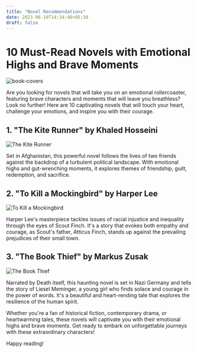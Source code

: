 ```yaml
---
title: "Novel Recommendations"
date: 2023-06-18T14:34:40+05:30
draft: false
---
```

# 10 Must-Read Novels with Emotional Highs and Brave Moments

![book-covers](https://images.unsplash.com/photo-1532012197267-da84d127e765?ixlib=rb-4.0.3&ixid=M3wxMjA3fDB8MHxwaG90by1wYWdlfHx8fGVufDB8fHx8fA%3D%3D&auto=format&fit=crop&w=687&q=80)

Are you looking for novels that will take you on an emotional rollercoaster, featuring brave characters and moments that will leave you breathless? Look no further! Here are 10 captivating novels that will touch your heart, challenge your emotions, and inspire you with their courage.

## 1. "The Kite Runner" by Khaled Hosseini

![The Kite Runner](https://m.media-amazon.com/images/I/41QlgiuLl5L.jpg)

Set in Afghanistan, this powerful novel follows the lives of two friends against the backdrop of a turbulent political landscape. With emotional highs and gut-wrenching moments, it explores themes of friendship, guilt, redemption, and sacrifice.

## 2. "To Kill a Mockingbird" by Harper Lee

![To Kill a Mockingbird](https://m.media-amazon.com/images/I/41j-s9fHJcL.jpg)

Harper Lee's masterpiece tackles issues of racial injustice and inequality through the eyes of Scout Finch. It's a story that evokes both empathy and courage, as Scout's father, Atticus Finch, stands up against the prevailing prejudices of their small town.

## 3. "The Book Thief" by Markus Zusak

![The Book Thief](https://upload.wikimedia.org/wikipedia/en/thumb/8/8f/The_Book_Thief_by_Markus_Zusak_book_cover.jpg/220px-The_Book_Thief_by_Markus_Zusak_book_cover.jpg)

Narrated by Death itself, this haunting novel is set in Nazi Germany and tells the story of Liesel Meminger, a young girl who finds solace and courage in the power of words. It's a beautiful and heart-rending tale that explores the resilience of the human spirit.

<!-- Add more novels and their descriptions as needed -->

Whether you're a fan of historical fiction, contemporary drama, or heartwarming tales, these novels will captivate you with their emotional highs and brave moments. Get ready to embark on unforgettable journeys with these extraordinary characters!

Happy reading!
